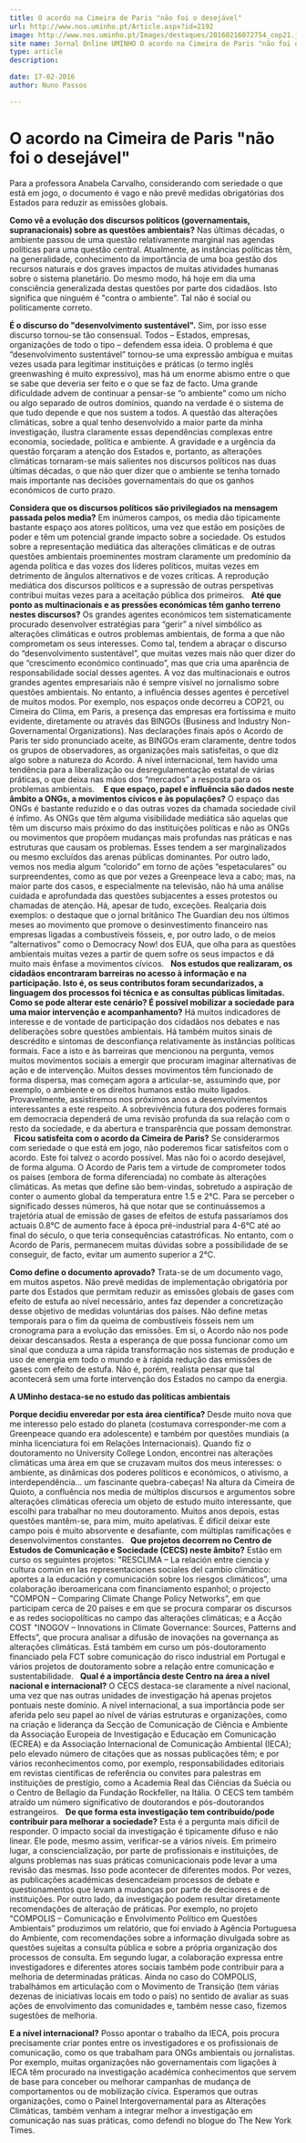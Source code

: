 ```yaml
---
title: O acordo na Cimeira de Paris "não foi o desejável"
url: http://www.nos.uminho.pt/Article.aspx?id=2192
image: http://www.nos.uminho.pt/Images/destaques/20160216072754_cop21.jpg
site name: Jornal Online UMINHO O acordo na Cimeira de Paris "não foi o desejável"
type: article
description: 

date: 17-02-2016
author: Nuno Passos

---
```

# O acordo na Cimeira de Paris "não foi o desejável"


  

Para a professora Anabela Carvalho, considerando com seriedade o que está em jogo, o documento é vago e não prevê medidas obrigatórias dos Estados para reduzir as emissões globais.

**Como vê a evolução dos discursos políticos (governamentais, supranacionais) sobre as questões ambientais?** 
Nas últimas décadas, o ambiente passou de uma questão relativamente marginal nas agendas políticas para uma questão central. Atualmente, as instâncias políticas têm, na generalidade, conhecimento da importância de uma boa gestão dos recursos naturais e dos graves impactos de muitas atividades humanas sobre o sistema planetário. Do mesmo modo, há hoje em dia uma consciência generalizada destas questões por parte dos cidadãos. Isto significa que ninguém é "contra o ambiente". Tal não é social ou politicamente correto.

**É o discurso do "desenvolvimento sustentável".** 
Sim, por isso esse discurso tornou-se tão consensual. Todos – Estados, empresas, organizações de todo o tipo – defendem essa ideia. O problema é que “desenvolvimento sustentável” tornou-se uma expressão ambígua e muitas vezes usada para legitimar instituições e práticas (o termo inglês greenwashing é muito expressivo), mas há um enorme abismo entre o que se sabe que deveria ser feito e o que se faz de facto. Uma grande dificuldade advem de continuar a pensar-se “o ambiente” como um nicho ou algo separado de outros domínios, quando na verdade é o sistema de que tudo depende e que nos sustem a todos. A questão das alterações climáticas, sobre a qual tenho desenvolvido a maior parte da minha investigação, ilustra claramente essas dependências complexas entre economia, sociedade, política e ambiente. A gravidade e a urgência da questão forçaram a atenção dos Estados e, portanto, as alterações climáticas tornaram-se mais salientes nos discursos políticos nas duas últimas décadas, o que não quer dizer que o ambiente se tenha tornado mais importante nas decisões governamentais do que os ganhos económicos de curto prazo.

**Considera que os discursos políticos são privilegiados na mensagem passada pelos media?** 
Em inúmeros campos, os media dão tipicamente bastante espaço aos atores políticos, uma vez que estão em posições de poder e têm um potencial grande impacto sobre a sociedade. Os estudos sobre a representação mediática das alterações climáticas e de outras questões ambientais proeminentes mostram claramente um predomínio da agenda política e das vozes dos líderes políticos, muitas vezes em detrimento de ângulos alternativos e de vozes críticas. A reprodução mediática dos discursos políticos e a supressão de outras perspetivas contribui muitas vezes para a aceitação pública dos primeiros.
 
**Até que ponto as multinacionais e as pressões económicas têm ganho terreno nestes discursos?** 
Os grandes agentes económicos tem sistematicamente procurado desenvolver estratégias para “gerir” a nível simbólico as alterações climáticas e outros problemas ambientais, de forma a que não comprometam os seus interesses. Como tal, tendem a abraçar o discurso do “desenvolvimento sustentável”, que muitas vezes mais não quer dizer do que “crescimento económico continuado”, mas que cria uma aparência de responsabilidade social desses agentes. A voz das multinacionais e outros grandes agentes empresariais não é sempre visível no jornalismo sobre questões ambientais. No entanto, a influência desses agentes é percetível de muitos modos. Por exemplo, nos espaços onde decorreu a COP21, ou Cimeira do Clima, em Paris, a presença das empresas era fortíssima e muito evidente, diretamente ou através das BINGOs (Business and Industry Non-Governamental Organizations). Nas declarações finais após o Acordo de Paris ter sido pronunciado aceite, as BINGOs eram claramente, dentre todos os grupos de observadores, as organizações mais satisfeitas, o que diz algo sobre a natureza do Acordo. A nível internacional, tem havido uma tendência para a liberalização ou desregulamentação estatal de várias práticas, o que deixa nas mãos dos “mercados” a resposta para os problemas ambientais. 
 
**E que espaço, papel e influência são dados neste âmbito a ONGs, a movimentos cívicos e às populações?** 
O espaço das ONGs é bastante reduzido e o das outras vozes da chamada sociedade civil é ínfimo. As ONGs que têm alguma visibilidade mediática são aquelas que têm um discurso mais próximo do das instituições políticas e não as ONGs ou movimentos que propõem mudanças mais profundas nas práticas e nas estruturas que causam os problemas. Esses tendem a ser marginalizados ou mesmo excluídos das arenas públicas dominantes. Por outro lado, vemos nos media algum “colorido” em torno de ações “espetaculares” ou surpreendentes, como as que por vezes a Greenpeace leva a cabo; mas, na maior parte dos casos, e especialmente na televisão, não há uma análise cuidada e aprofundada das questões subjacentes a esses protestos ou chamadas de atenção. Há, apesar de tudo, exceções. Realçaria dois exemplos: o destaque que o jornal britânico The Guardian deu nos últimos meses ao movimento que promove o desinvestimento financeiro nas empresas ligadas a combustíveis fósseis, e, por outro lado, o de meios “alternativos” como o Democracy Now! dos EUA, que olha para as questões ambientais muitas vezes a partir de quem sofre os seus impactos e dá muito mais ênfase a movimentos cívicos.
 
**Nos estudos que realizaram, os cidadãos encontraram barreiras no acesso à informação e na participação. Isto é, os seus contributos foram secundarizados, a linguagem dos processos foi técnica e as consultas públicas limitadas. Como se pode alterar este cenário? É possível mobilizar a sociedade para uma maior intervenção e acompanhamento?** 
Há muitos indicadores de interesse e de vontade de participação dos cidadãos nos debates e nas deliberações sobre questões ambientais. Há também muitos sinais de descrédito e sintomas de desconfiança relativamente às instâncias políticas formais. Face a isto e às barreiras que mencionou na pergunta, vemos muitos movimentos sociais a emergir que procuram imaginar alternativas de ação e de intervenção. Muitos desses movimentos têm funcionado de forma dispersa, mas começam agora a articular-se, assumindo que, por exemplo, o ambiente e os direitos humanos estão muito ligados. Provavelmente, assistiremos nos próximos anos a desenvolvimentos interessantes a este respeito. A sobrevivência futura dos poderes formais em democracia dependerá de uma revisão profunda da sua relação com o resto da sociedade, e da abertura e transparência que possam demonstrar.
 
**Ficou satisfeita com o acordo da Cimeira de Paris?** 
Se considerarmos com seriedade o que está em jogo, não poderemos ficar satisfeitos com o acordo. Este foi talvez o acordo possível. Mas não foi o acordo desejável, de forma alguma. O Acordo de Paris tem a virtude de comprometer todos os países (embora de forma diferenciada) no combate às alterações climáticas. As metas que define são bem-vindas, sobretudo a aspiração de conter o aumento global da temperatura entre 1.5 e 2°C. Para se perceber o significado desses números, há que notar que se continuássemos a trajetória atual de emissão de gases de efeitos de estufa passaríamos dos actuais 0.8°C de aumento face à época pré-industrial para 4-6°C até ao final do século, o que teria consequências catastróficas. No entanto, com o Acordo de Paris, permanecem muitas dúvidas sobre a possibilidade de se conseguir, de facto, evitar um aumento superior a 2°C.

**Como define o documento aprovado?** 
Trata-se de um documento vago, em muitos aspetos. Não prevê medidas de implementação obrigatória por parte dos Estados que permitam reduzir as emissões globais de gases com efeito de estufa ao nível necessário, antes faz depender a concretização desse objetivo de medidas voluntárias dos países. Não define metas temporais para o fim da queima de combustíveis fósseis nem um cronograma para a evolução das emissões. Em si, o Acordo não nos pode deixar descansados. Resta a esperança de que possa funcionar como um sinal que conduza a uma rápida transformação nos sistemas de produção e uso de energia em todo o mundo e à rápida redução das emissões de gases com efeito de estufa. Não é, porém, realista pensar que tal acontecerá sem uma forte intervenção dos Estados no campo da energia.
 

**A UMinho destaca-se no estudo das políticas ambientais** 

**Porque decidiu enveredar por esta área científica?** 
Desde muito nova que me interesso pelo estado do planeta (costumava corresponder-me com a Greenpeace quando era adolescente) e também por questões mundiais (a minha licenciatura foi em Relações Internacionais). Quando fiz o doutoramento no University College London, encontrei nas alterações climáticas uma área em que se cruzavam muitos dos meus interesses: o ambiente, as dinâmicas dos poderes políticos e económicos, o ativismo, a interdependência... um fascinante quebra-cabeças! Na altura da Cimeira de Quioto, a confluência nos media de múltiplos discursos e argumentos sobre alterações climáticas oferecia um objeto de estudo muito interessante, que escolhi para trabalhar no meu doutoramento. Muitos anos depois, estas questões mantêm-se, para mim, muito apelativas. É difícil deixar este campo pois é muito absorvente e desafiante, com múltiplas ramificações e desenvolvimentos constantes.
 
**Que projetos decorrem no Centro de Estudos de Comunicação e Sociedade (CECS) neste âmbito?** 
Estão em curso os seguintes projetos: "RESCLIMA – La relación entre ciencia y cultura común en las representaciones sociales del cambio climático: aportes a la educación y comunicación sobre los riesgos climáticos”, uma colaboração iberoamericana com financiamento espanhol; o projecto "COMPON – Comparing Climate Change Policy Networks”, em que participam cerca de 20 países e em que se procura comparar os discursos e as redes sociopolíticas no campo das alterações climáticas; e a Acção COST "INOGOV – Innovations in Climate Governance: Sources, Patterns and Effects”, que procura analisar a difusão de inovações na governança as alterações climáticas. Está também em curso um pós-doutoramento financiado pela FCT sobre comunicação do risco industrial em Portugal e vários projetos de doutoramento sobre a relação entre comunicação e sustentabilidade.
 
**Qual é a importância deste Centro na área a nível nacional e internacional?** 
O CECS destaca-se claramente a nível nacional, uma vez que nas outras unidades de investigação há apenas projetos pontuais neste domínio. A nível internacional, a sua importância pode ser aferida pelo seu papel ao nível de várias estruturas e organizações, como na criação e liderança da Secção de Comunicação de Ciência e Ambiente da Associação Europeia de Investigação e Educação em Comunicação (ECREA) e da Associação Internacional de Comunicação Ambiental (IECA); pelo elevado número de citações que as nossas publicações têm; e por vários reconhecimentos como, por exemplo, responsabilidades editoriais em revistas científicas de referência ou convites para palestras em instituições de prestígio, como a Academia Real das Ciências da Suécia ou o Centro de Bellagio da Fundação Rockfeller, na Itália. O CECS tem também atraído um número significativo de doutorandos e pós-doutorandos estrangeiros.
 
**De que forma esta investigação tem contribuído/pode contribuir para melhorar a sociedade?** 
Esta é a pergunta mais difícil de responder. O impacto social da investigação é tipicamente difuso e não linear. Ele pode, mesmo assim, verificar-se a vários níveis. Em primeiro lugar, a consciencialização, por parte de profissionais e instituições, de alguns problemas nas suas práticas comunicacionais pode levar a uma revisão das mesmas. Isso pode acontecer de diferentes modos. Por vezes, as publicações académicas desencadeiam processos de debate e questionamentos que levam a mudanças por parte de decisores e de instituições. Por outro lado, da investigação podem resultar diretamente recomendações de alteração de práticas. Por exemplo, no projeto "COMPOLIS – Comunicação e Envolvimento Político em Questões Ambientais” produzimos um relatório, que foi enviado à Agência Portuguesa do Ambiente, com recomendações sobre a informação divulgada sobre as questões sujeitas a consulta pública e sobre a própria organização dos processos de consulta. Em segundo lugar, a colaboração expressa entre investigadores e diferentes atores sociais também pode contribuir para a melhoria de determinadas práticas. Ainda no caso do COMPOLIS, trabalhámos em articulação com o Movimento de Transição (tem várias dezenas de iniciativas locais em todo o país) no sentido de avaliar as suas ações de envolvimento das comunidades e, também nesse caso, fizemos sugestões de melhoria. 

**E a nível internacional?** 
Posso apontar o trabalho da IECA, pois procura precisamente criar pontes entre os investigadores e os profissionais de comunicação, como os que trabalham para ONGs ambientais ou jornalistas. Por exemplo, muitas organizações não governamentais com ligações à IECA têm procurado na investigação académica conhecimentos que servem de base para conceber ou melhorar campanhas de mudança de comportamentos ou de mobilização cívica. Esperamos que outras organizações, como o Painel Intergovernamental para as Alterações Climáticas, também venham a integrar melhor a investigação em comunicação nas suas práticas, como defendi no blogue do The New York Times.
 

 

